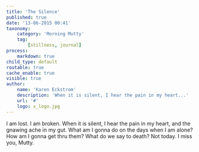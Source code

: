 ```yaml
---
title: 'The Silence'
published: true
date: '13-06-2015 00:41'
taxonomy:
    category: 'Morning Mutty'
    tag:
        [stillness, journal]
process:
    markdown: true
child_type: default
routable: true
cache_enable: true
visible: true
author:
    name: 'Karen Eckstrom'
    description: 'When it is silent, I hear the pain in my heart...'
    url: '#'
    logo: x_logo.jpg
---
```


I am lost. I am broken. When it is silent, I hear the pain in my heart, and the gnawing ache in my gut. What am I gonna do on the days when I am alone? How am I gonna get thru them?
What do we say to death? Not today.
I miss you, Mutty.
